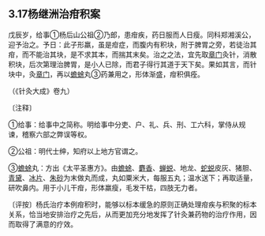 ## 3.17杨继洲治疳积案

戊辰岁，给事①杨后山公祖②乃郎，患疳疾，药日服而人日瘦。同科郑湘溪公，迎予治之。予日：此子形羸，虽是疳症，而腹内有积块，附于脾胃之旁，若徒治其疳，而不能治其块，是不求其本，而揣其末矣。治之之法，宜先取[章门](https://www.gmzyjc.com/read/zjs/zjs3.1.9-12-0.0.4.3.13.md)灸针，消散积块，后次第理治脾胃，是小人已除，而君子得行其道于天下矣。果如其言，而针块中，灸[章门](https://www.gmzyjc.com/read/zjs/zjs3.1.9-12-0.0.4.3.13.md)，再以[蟾蜍](https://www.gmzyjc.com/read/bc/bc20-0.13.0.0.0.md)丸③药兼用之，形体渐盛，疳积俱痊。

（《针灸大成》卷九）

〔注释〕

①给事：给事中之简称。明给事中分吏、户、礼、兵、刑、工六科，掌侍从规谏，稽察六部之弊误等权。

②公祖：明代士绅，知府以上地方官谓之。

③[蟾蜍](https://www.gmzyjc.com/read/bc/bc20-0.13.0.0.0.md)丸：方出《太平圣惠方》。由[蟾蜍](https://www.gmzyjc.com/read/bc/bc20-0.13.0.0.0.md)、[麝香](https://www.gmzyjc.com/read/bc/bc08-0.0.1.0.0.md)、[蝉蜕](https://www.gmzyjc.com/read/bc/bc01-1.2.5.0.0.md)、地龙、[蛇蜕](https://www.gmzyjc.com/read/bc/bc06-0.0.10.0.0.md)皮灰、猪胆、[青黛](https://www.gmzyjc.com/read/bc/bc03-0.4.6.0.0.md)、[冰片](https://www.gmzyjc.com/read/bc/bc08-0.0.3.0.0.md)、[朱砂](https://www.gmzyjc.com/read/bc/bc09-0.1.1.0.0.md)为末做丸而成，丸如粟米大，每服五丸；温水送下；再取适量，研吹鼻内。用于小儿干疳，形体羸瘦，毛发干枯，四肢无力者。

〔评按〕杨氏治疗本例疳积时，能够以标本缓急的原则正确处理疳疾与积聚的标本关系，恰当地安排治疗之先后，从而更加充分地发挥了针灸兼药物的治疗作用，因而取得了满意的疗效。
